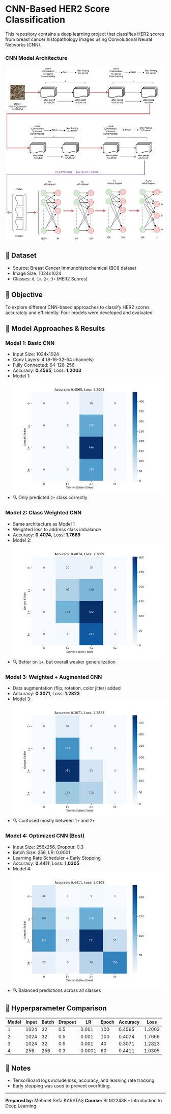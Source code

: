 # CNN-Based HER2 Score Classification

This repository contains a deep learning project that classifies HER2 scores from breast cancer histopathology images using Convolutional Neural Networks (CNN).

### CNN Model Architecture
![Model Architecture](model_architecture.png)

## 📁 Dataset
- Source: Breast Cancer Immunohistochemical (BCI) dataset
- Image Size: 1024x1024
- Classes: `0`, `1+`, `2+`, `3+` (HER2 Scores)

## 🎯 Objective
To explore different CNN-based approaches to classify HER2 scores accurately and efficiently. Four models were developed and evaluated.

## 🧪 Model Approaches & Results

### Model 1: Basic CNN
- Input Size: 1024x1024
- Conv Layers: 4 (8-16-32-64 channels)
- Fully Connected: 64-128-256
- Accuracy: **0.4565**, Loss: **1.2003**
- Model 1: ![Confusion Matrix 1](best_modell_batchsize_32_epoch100_confusion_matrix.png)
- 🔍 Only predicted `2+` class correctly

### Model 2: Class Weighted CNN
- Same architecture as Model 1
- Weighted loss to address class imbalance
- Accuracy: **0.4074**, Loss: **1.7669**
- Model 2: ![Confusion Matrix 2](best_model_weighted_loss_stratified_confusion_matrix.png)
- 🔍 Better on `1+`, but overall weaker generalization

### Model 3: Weighted + Augmented CNN
- Data augmentation (flip, rotation, color jitter) added
- Accuracy: **0.3071**, Loss: **1.2823**
- Model 3: ![Confusion Matrix 3](best_model_weighted_loss_stratified_augmentation_confusion_matrix.png)
- 🔍 Confused mostly between `1+` and `2+`

### Model 4: Optimized CNN (Best)
- Input Size: 256x256, Dropout: 0.3
- Batch Size: 256, LR: 0.0001
- Learning Rate Scheduler + Early Stopping
- Accuracy: **0.4411**, Loss: **1.0305**
- Model 4: ![Confusion Matrix 4](best_model_confusion_matrix.png)
- 🔍 Balanced predictions across all classes

## 🔧 Hyperparameter Comparison

| Model | Input | Batch | Dropout | LR     | Epoch | Accuracy | Loss   |
|-------|-------|--------|---------|--------|--------|----------|--------|
| 1     | 1024  | 32     | 0.5     | 0.001  | 100    | 0.4565   | 1.2003 |
| 2     | 1024  | 32     | 0.5     | 0.001  | 100    | 0.4074   | 1.7669 |
| 3     | 1024  | 32     | 0.5     | 0.001  | 40     | 0.3071   | 1.2823 |
| 4     | 256   | 256    | 0.3     | 0.0001 | 60     | 0.4411   | 1.0305 |


## 📌 Notes
- TensorBoard logs include loss, accuracy, and learning rate tracking.
- Early stopping was used to prevent overfitting.

---
**Prepared by:** Mehmet Sefa KARATAŞ
**Course:** BLM22438 - Introduction to Deep Learning